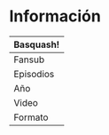 # Información

| Basquash! |
| --- |
| Fansub | RedLineSP, Nanikano Fansub |
| Episodios | 26 |
| Año | 2009 |
| Video | 1280x720 H.264 |
| Formato | Blu-Ray |